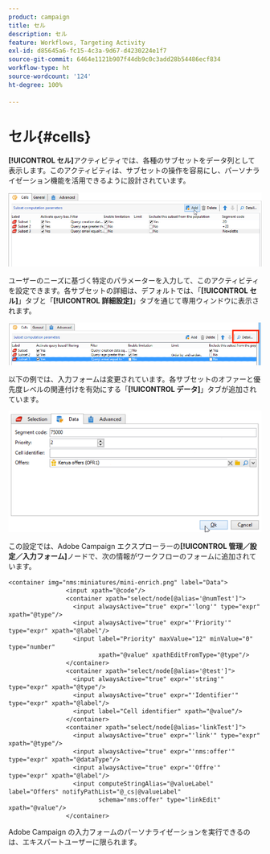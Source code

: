 ```yaml
---
product: campaign
title: セル
description: セル
feature: Workflows, Targeting Activity
exl-id: d85645a6-fc15-4c3a-9d67-d4230224e1f7
source-git-commit: 6464e1121b907f44db9c0c3add28b54486ecf834
workflow-type: ht
source-wordcount: '124'
ht-degree: 100%

---
```


# セル{#cells}

**[!UICONTROL セル]**&#x200B;アクティビティでは、各種のサブセットをデータ列として表示します。このアクティビティは、サブセットの操作を容易にし、パーソナライゼーション機能を活用できるように設計されています。

![](assets/wf_split_cells.png)

ユーザーのニーズに基づく特定のパラメーターを入力して、このアクティビティを設定できます。各サブセットの詳細は、デフォルトでは、「**[!UICONTROL セル]**」タブと「**[!UICONTROL 詳細設定]**」タブを通じて専用ウィンドウに表示されます。

![](assets/wf_split_cells_with_customization.png)

以下の例では、入力フォームは変更されています。各サブセットのオファーと優先度レベルの関連付けを有効にする「**[!UICONTROL データ]**」タブが追加されています。

![](assets/cells-activity-sample.png)

この設定では、Adobe Campaign エクスプローラーの&#x200B;**[!UICONTROL 管理／設定／入力フォーム]**&#x200B;ノードで、次の情報がワークフローのフォームに追加されています。

```
<container img="nms:miniatures/mini-enrich.png" label="Data">
                <input xpath="@code"/>
                <container xpath="select/node[@alias='@numTest']">
                  <input alwaysActive="true" expr="'long'" type="expr" xpath="@type"/>
                  <input alwaysActive="true" expr="'Priority'" type="expr" xpath="@label"/>
                  <input label="Priority" maxValue="12" minValue="0" type="number"
                         xpath="@value" xpathEditFromType="@type"/>
                </container>
                <container xpath="select/node[@alias='@test']">
                  <input alwaysActive="true" expr="'string'" type="expr" xpath="@type"/>
                  <input alwaysActive="true" expr="'Identifier'" type="expr" xpath="@label"/>
                  <input label="Cell identifier" xpath="@value"/>
                </container>
                <container xpath="select/node[@alias='linkTest']">
                  <input alwaysActive="true" expr="'link'" type="expr" xpath="@type"/>
                  <input alwaysActive="true" expr="'nms:offer'" type="expr" xpath="@dataType"/>
                  <input alwaysActive="true" expr="'Offre'" type="expr" xpath="@label"/>
                  <input computeStringAlias="@valueLabel" label="Offers" notifyPathList="@_cs|@valueLabel"
                         schema="nms:offer" type="linkEdit" xpath="@value"/>
                </container>
```

Adobe Campaign の入力フォームのパーソナライゼーションを実行できるのは、エキスパートユーザーに限られます。